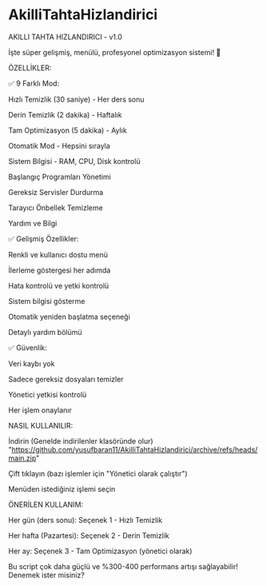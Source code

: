 # AkilliTahtaHizlandirici

AKILLI TAHTA HIZLANDIRICI - v1.0

İşte süper gelişmiş, menülü, profesyonel optimizasyon sistemi! 🚀

ÖZELLİKLER:

✅ 9 Farklı Mod:

Hızlı Temizlik (30 saniye) - Her ders sonu

Derin Temizlik (2 dakika) - Haftalık

Tam Optimizasyon (5 dakika) - Aylık

Otomatik Mod - Hepsini sırayla

Sistem Bilgisi - RAM, CPU, Disk kontrolü

Başlangıç Programları Yönetimi

Gereksiz Servisler Durdurma

Tarayıcı Önbellek Temizleme

Yardım ve Bilgi

✅ Gelişmiş Özellikler:

Renkli ve kullanıcı dostu menü

İlerleme göstergesi her adımda

Hata kontrolü ve yetki kontrolü

Sistem bilgisi gösterme

Otomatik yeniden başlatma seçeneği

Detaylı yardım bölümü

✅ Güvenlik:

Veri kaybı yok

Sadece gereksiz dosyaları temizler

Yönetici yetkisi kontrolü

Her işlem onaylanır

NASIL KULLANILIR:

İndirin (Genelde indirilenler klasöründe olur) "https://github.com/yusufbaran11/AkilliTahtaHizlandirici/archive/refs/heads/main.zip"

Çift tıklayın (bazı işlemler için "Yönetici olarak çalıştır")

Menüden istediğiniz işlemi seçin

ÖNERİLEN KULLANIM:

Her gün (ders sonu): Seçenek 1 - Hızlı Temizlik

Her hafta (Pazartesi): Seçenek 2 - Derin Temizlik

Her ay: Seçenek 3 - Tam Optimizasyon (yönetici olarak)

Bu script çok daha güçlü ve %300-400 performans artışı sağlayabilir! Denemek ister misiniz?
